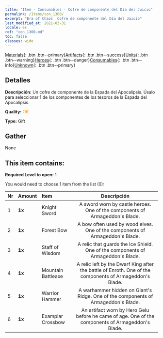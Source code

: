 ```yaml
---
title: "Item - Consumables - Cofre de componente del Día del Juicio"
permalink: /Items/con_1360/
excerpt: "Era of Chaos  Cofre de componente del Día del Juicio"
last_modified_at: 2021-03-31
locale: es
ref: "con_1360.md"
toc: false
classes: wide
---
```

 [Materials](/es/Items/){: .btn .btn--primary}[Artifacts](/es/Items/Artifacts/){: .btn .btn--success}[Units](/es/Items/Units/){: .btn .btn--warning}[Heroes](/es/Items/Heroes/){: .btn .btn--danger}[Consumables](/es/Items/Consumables/){: .btn .btn--info}[Unknown](/es/Items/Unknown/){: .btn .btn--primary}

## Detalles
 **Descripción:** Un cofre de componente de la Espada del Apocalipsis. Úsalo para seleccionar 1 de los componentes de los tesoros de la Espada del Apocalipsis.

 **Quality:** <span style="color: #FF8C00">OK</span>

 **Type:** Gift

## Gather

  None

## This item contains:

 **Required Level to open:** 1

 You would need to choose 1 item from the list (0):

  | Nr | Amount |     Item    | Descripción |
  |:---|:-------|:------------|:-----------:|
  | 1 |  **1x** | Knight Sword | A sword worn by castle heroes. One of the components of Armageddon's Blade.  | 
  | 2 |  **1x** | Forest Bow | A bow often used by wood elves. One of the components of Armageddon's Blade.  | 
  | 3 |  **1x** | Staff of Wisdom | A relic that guards the Ice Shield. One of the components of Armageddon's Blade.  | 
  | 4 |  **1x** | Mountain Battleaxe | A relic left by the Dwarf King after the battle of Enroth. One of the components of Armageddon's Blade.  | 
  | 5 |  **1x** | Warrior Hammer | A warhammer hidden on Giant's Ridge. One of the components of Armageddon's Blade.  | 
  | 6 |  **1x** | Examplar Crossbow | An artifact worn by Hero Gelu before he came of age. One of the components of Armageddon's Blade.  | 

